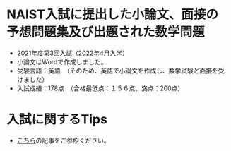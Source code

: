 # NAIST入試に提出した小論文、面接の予想問題集及び出題された数学問題
- 2021年度第3回入試（2022年4月入学）
- 小論文はWordで作成しました。
- 受験言語：英語　（そのため、英語で小論文を作成し、数学試験と面接を受けました）　　
- 入試成績：178点　（合格最低点：１５６点、満点：200点）



  
# 入試に関するTips
- [こちら](https://gabutech.vercel.app/blog/ff5al_eh0i4)の記事をご参照ください。
